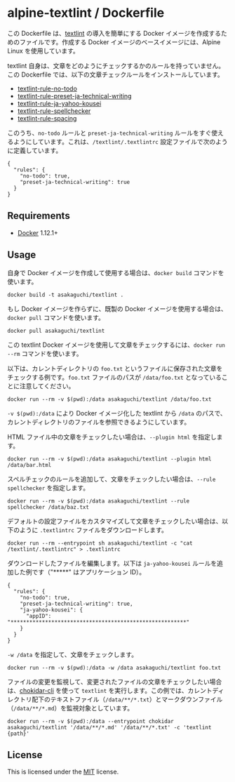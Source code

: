 # alpine-textlint / Dockerfile

この Dockerfile は、[textlint](https://github.com/textlint/textlint) の導入を簡単にする Docker イメージを作成するためのファイルです。作成する Docker イメージのベースイメージには、Alpine Linux を使用しています。

textlint 自身は、文章をどのようにチェックするかのルールを持っていません。この Dockerfile では、以下の文章チェックルールをインストールしています。

* [textlint\-rule\-no\-todo](https://github.com/azu/textlint-rule-no-todo)
* [textlint\-rule\-preset\-ja\-technical\-writing](https://github.com/textlint-ja/textlint-rule-preset-ja-technical-writing)
* [textlint\-rule\-ja\-yahoo\-kousei](https://www.npmjs.com/package/textlint-rule-ja-yahoo-kousei)
* [textlint\-rule\-spellchecker](https://github.com/nodaguti/textlint-rule-spellchecker)
* [textlint\-rule\-spacing](https://github.com/textlint-ja/textlint-rule-spacing)

このうち、`no-todo` ルールと `preset-ja-technical-writing` ルールをすぐ使えるようにしています。これは、`/textlint/.textlintrc` 設定ファイルで次のように定義しています。

```
{
  "rules": {
    "no-todo": true,
    "preset-ja-technical-writing": true
  }
}
```

## Requirements

* [Docker](https://www.docker.com) 1.12.1+

## Usage

自身で Docker イメージを作成して使用する場合は、`docker build` コマンドを使います。

```
docker build -t asakaguchi/textlint .
```

もし Docker イメージを作らずに、既製の Docker イメージを使用する場合は、`docker pull` コマンドを使います。

```
docker pull asakaguchi/textlint
```

この textlint Docker イメージを使用して文章をチェックするには、`docker run --rm` コマンドを使います。

以下は、カレントディレクトリの `foo.txt` というファイルに保存された文章をチェックする例です。`foo.txt` ファイルのパスが `/data/foo.txt` となっていることに注意してください。

```
docker run --rm -v $(pwd):/data asakaguchi/textlint /data/foo.txt
```

`-v $(pwd):/data` により Docker イメージ化した textlint から `/data` のパスで、カレントディレクトリのファイルを参照できるようにしています。

HTML ファイル中の文章をチェックしたい場合は、`--plugin html` を指定します。

```
docker run --rm -v $(pwd):/data asakaguchi/textlint --plugin html /data/bar.html
```

スペルチェックのルールを追加して、文章をチェックしたい場合は、`--rule spellchecker` を指定します。

```
docker run --rm -v $(pwd):/data asakaguchi/textlint --rule spellchecker /data/baz.txt
```

デフォルトの設定ファイルをカスタマイズして文章をチェックしたい場合は、以下のように `.textlintrc` ファイルをダウンロードします。

```
docker run --rm --entrypoint sh asakaguchi/textlint -c "cat /textlint/.textlintrc" > .textlintrc
```

ダウンロードしたファイルを編集します。以下は `ja-yahoo-kousei` ルールを追加した例です（"*****" はアプリケーション ID）。

```
{
  "rules": {
    "no-todo": true,
    "preset-ja-technical-writing": true,
    "ja-yahoo-kousei": {
      "appID": "********************************************************"
    }
  }
}
```

`-w /data` を指定して、文章をチェックします。

```
docker run --rm -v $(pwd):/data -w /data asakaguchi/textlint foo.txt
```

ファイルの変更を監視して、変更されたファイルの文章をチェックしたい場合は、[chokidar-cli](https://www.npmjs.com/package/chokidar-cli) を使って `textlint` を実行します。この例では、カレントディレクトリ配下のテキストファイル（`/data/**/*.txt`）とマークダウンファイル（`/data/**/*.md`）を監視対象としています。

```
docker run --rm -v $(pwd):/data --entrypoint chokidar asakaguchi/textlint '/data/**/*.md' '/data/**/*.txt' -c 'textlint {path}'
```

## License
This is licensed under the [MIT](https://github.com/asakaguchi/dockerfiles/blob/master/LICENSE) license.